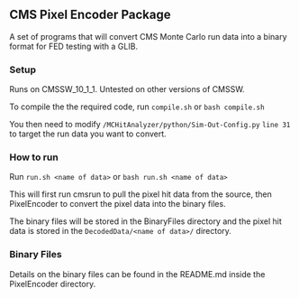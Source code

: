 ## CMS Pixel Encoder Package

A set of programs that will convert CMS Monte Carlo run data into a binary format for FED testing with a GLIB.

### Setup

Runs on CMSSW_10_1_1. Untested on other versions of CMSSW.

To compile the the required code, run ```compile.sh``` or ```bash compile.sh```

You then need to modify ```/MCHitAnalyzer/python/Sim-Out-Config.py``` ```line 31``` to target the run data you want to convert.

### How to run

Run ```run.sh <name of data>``` or ```bash run.sh <name of data>```

This will first run cmsrun to pull the pixel hit data from the source, then PixelEncoder to convert the pixel data into the binary files.

The binary files will be stored in the BinaryFiles directory and the pixel hit data is stored in the ```DecodedData/<name of data>/``` directory.

### Binary Files

Details on the binary files can be found in the README.md inside the PixelEncoder directory.
